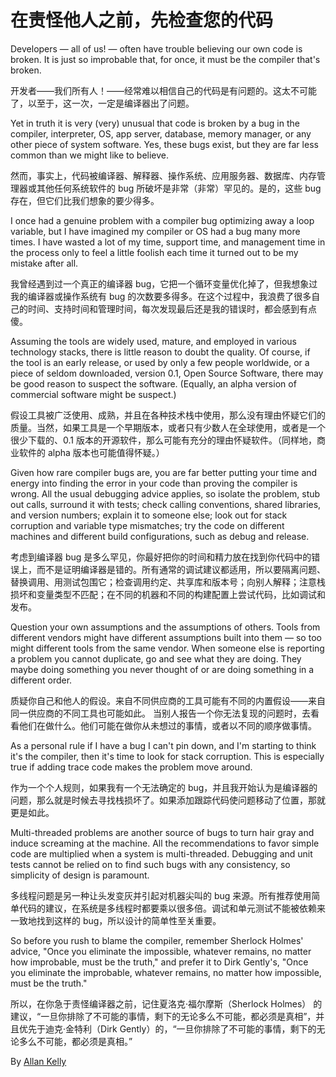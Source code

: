 # 在责怪他人之前，先检查您的代码

Developers — all of us! — often have trouble believing our own code is broken. It is just so improbable that, for once, it must be the compiler that's broken.

开发者——我们所有人！——经常难以相信自己的代码是有问题的。这太不可能了，以至于，这一次，一定是编译器出了问题。

Yet in truth it is very (very) unusual that code is broken by a bug in the compiler, interpreter, OS, app server, database, memory manager, or any other piece of system software. Yes, these bugs exist, but they are far less common than we might like to believe.

然而，事实上，代码被编译器、解释器、操作系统、应用服务器、数据库、内存管理器或其他任何系统软件的 bug 所破坏是非常（非常）罕见的。是的，这些 bug 存在，但它们比我们想象的要少得多。

I once had a genuine problem with a compiler bug optimizing away a loop variable, but I have imagined my compiler or OS had a bug many more times. I have wasted a lot of my time, support time, and management time in the process only to feel a little foolish each time it turned out to be my mistake after all.

我曾经遇到过一个真正的编译器 bug，它把一个循环变量优化掉了，但我想象过我的编译器或操作系统有 bug 的次数要多得多。在这个过程中，我浪费了很多自己的时间、支持时间和管理时间，每次发现最后还是我的错误时，都会感到有点傻。

Assuming the tools are widely used, mature, and employed in various technology stacks, there is little reason to doubt the quality. Of course, if the tool is an early release, or used by only a few people worldwide, or a piece of seldom downloaded, version 0.1, Open Source Software, there may be good reason to suspect the software. (Equally, an alpha version of commercial software might be suspect.)

假设工具被广泛使用、成熟，并且在各种技术栈中使用，那么没有理由怀疑它们的质量。当然，如果工具是一个早期版本，或者只有少数人在全球使用，或者是一个很少下载的、0.1 版本的开源软件，那么可能有充分的理由怀疑软件。（同样地，商业软件的 alpha 版本也可能值得怀疑。）

Given how rare compiler bugs are, you are far better putting your time and energy into finding the error in your code than proving the compiler is wrong. All the usual debugging advice applies, so isolate the problem, stub out calls, surround it with tests; check calling conventions, shared libraries, and version numbers; explain it to someone else; look out for stack corruption and variable type mismatches; try the code on different machines and different build configurations, such as debug and release.

考虑到编译器 bug 是多么罕见，你最好把你的时间和精力放在找到你代码中的错误上，而不是证明编译器是错的。所有通常的调试建议都适用，所以要隔离问题、替换调用、用测试包围它；检查调用约定、共享库和版本号；向别人解释；注意栈损坏和变量类型不匹配；在不同的机器和不同的构建配置上尝试代码，比如调试和发布。

Question your own assumptions and the assumptions of others. Tools from different vendors might have different assumptions built into them — so too might different tools from the same vendor.
When someone else is reporting a problem you cannot duplicate, go and see what they are doing. They maybe doing something you never thought of or are doing something in a different order.

质疑你自己和他人的假设。来自不同供应商的工具可能有不同的内置假设——来自同一供应商的不同工具也可能如此。 当别人报告一个你无法复现的问题时，去看看他们在做什么。他们可能在做你从未想过的事情，或者以不同的顺序做事情。

As a personal rule if I have a bug I can't pin down, and I'm starting to think it's the compiler, then it's time to look for stack corruption. This is especially true if adding trace code makes the problem move around.

作为一个个人规则，如果我有一个无法确定的 bug，并且我开始认为是编译器的问题，那么就是时候去寻找栈损坏了。如果添加跟踪代码使问题移动了位置，那就更是如此。

Multi-threaded problems are another source of bugs to turn hair gray and induce screaming at the machine. All the recommendations to favor simple code are multiplied when a system is multi-threaded. Debugging and unit tests cannot be relied on to find such bugs with any consistency, so simplicity of design is paramount.

多线程问题是另一种让头发变灰并引起对机器尖叫的 bug 来源。所有推荐使用简单代码的建议，在系统是多线程时都要乘以很多倍。调试和单元测试不能被依赖来一致地找到这样的 bug，所以设计的简单性至关重要。

So before you rush to blame the compiler, remember Sherlock Holmes' advice, "Once you eliminate the impossible, whatever remains, no matter how improbable, must be the truth," and prefer it to Dirk Gently's, "Once you eliminate the improbable, whatever remains, no matter how impossible, must be the truth."

所以，在你急于责怪编译器之前，记住夏洛克·福尔摩斯（Sherlock Holmes） 的建议，“一旦你排除了不可能的事情，剩下的无论多么不可能，都必须是真相”，并且优先于迪克·金特利（Dirk Gently）的，“一旦你排除了不可能的事情，剩下的无论多么不可能，都必须是真相。”

By [Allan Kelly](http://programmer.97things.oreilly.com/wiki/index.php/Allan_Kelly)